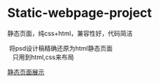 # Static-webpage-project
静态页面，纯css+html，兼容性好，代码简洁

 将psd设计稿精确还原为html静态页面<br>
    只用到html,css来布局<br>

 [静态页面展示](https://cyanar.github.io/Static-webpage-project/index.html)
